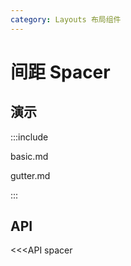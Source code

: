 ```yaml
---
category: Layouts 布局组件
---
```


# 间距 Spacer

## 演示

:::include

basic.md

gutter.md

:::

## API

<<<API spacer